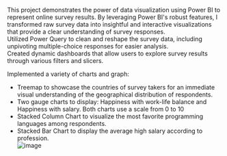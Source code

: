 This project demonstrates the power of data visualization using Power BI to represent online survey results. By leveraging Power BI's robust features, I transformed raw survey data into insightful and interactive visualizations that provide a clear understanding of survey responses.  
Utilized Power Query to clean and reshape the survey data, including unpivoting multiple-choice responses for easier analysis.   
Created dynamic dashboards that allow users to explore survey results through various filters and slicers.  
   
Implemented a variety of charts and graph:   
* Treemap to showcase the countries of survey takers for an immediate visual understanding of the geographical distribution of respondents.    
* Two gauge charts to display: Happiness with work-life balance and Happiness with salary. Both charts use a scale from 0 to 10    
* Stacked Column Chart to visualize the most favorite programming languages among respondents.    
* Stacked Bar Chart to display the average high salary according to profession.    
![image](https://github.com/RiddhiiAgrawal/PowerBI_Project/assets/154056712/c58ef860-8779-4cf2-9e4f-85cf9d26c63f)
